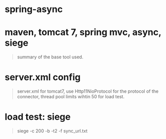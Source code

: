 # spring-async

maven, tomcat 7, spring mvc, async, siege
========
> summary of the base tool used.

server.xml config
========
> server.xml for tomcat7, use Http11NioProtocol for the protocol of the connector, thread pool limits wihtin 50 for load test.

load test: siege
=======
> siege -c 200 -b -t2 -f sync_url.txt
